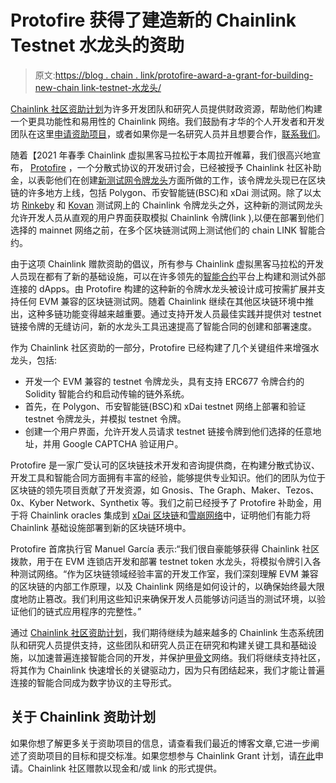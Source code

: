 # Protofire 获得了建造新的 Chainlink Testnet 水龙头的资助

> 原文:[https://blog . chain . link/protofire-award-a-grant-for-building-new-chain link-testnet-水龙头/](https://blog.chain.link/protofire-awarded-a-grant-for-building-new-chainlink-testnet-faucet/)

[Chainlink 社区资助计划](https://blog.chain.link/introducing-the-chainlink-community-grant-program/)为许多开发团队和研究人员提供财政资源，帮助他们构建一个更具功能性和易用性的 Chainlink 网络。我们鼓励有才华的个人开发者和开发团队在这里[申请资助项目](https://chainlinkgrants.typeform.com/to/efEbsq)，或者如果你是一名研究人员并且想要合作，[联系我们](/cdn-cgi/l/email-protection#9be9fee8fefae9f8f3dbf8f3faf2f5f7f2f5f0f7faf9e8b5f8f4f6)。

随着【2021 年春季 Chainlink 虚拟黑客马拉松于本周拉开帷幕，我们很高兴地宣布， [Protofire](https://protofire.io/) ，一个分散式协议的开发研讨会，已经被授予 Chainlink 社区补助金，以表彰他们在创建[新测试网令牌龙头](https://linkfaucet.protofire.io/)方面所做的工作，该令牌龙头现已在区块链的许多地方上线，包括 Polygon、币安智能链(BSC)和 xDai 测试网。除了以太坊 [Rinkeby](https://rinkeby.chain.link/) 和 [Kovan](https://kovan.chain.link/) 测试网上的 Chainlink 令牌龙头之外，这种新的测试网龙头允许开发人员从直观的用户界面获取模拟 Chainlink 令牌(link ),以便在部署到他们选择的 mainnet 网络之前，在多个区块链测试网上测试他们的 chain LINK 智能合约。

由于这项 Chainlink 赠款资助的倡议，所有参与 Chainlink 虚拟黑客马拉松的开发人员现在都有了新的基础设施，可以在许多领先的[智能合约](https://chain.link/education/smart-contracts)平台上构建和测试外部连接的 dApps。由 Protofire 构建的这种新的令牌水龙头被设计成可按需扩展并支持任何 EVM 兼容的区块链测试网。随着 Chainlink 继续在其他区块链环境中推出，这种多链功能变得越来越重要。通过支持开发人员最佳实践并提供对 testnet 链接令牌的无缝访问，新的水龙头工具迅速提高了智能合同的创建和部署速度。

作为 Chainlink 社区资助的一部分，Protofire 已经构建了几个关键组件来增强水龙头，包括:

*   开发一个 EVM 兼容的 testnet 令牌龙头，具有支持 ERC677 令牌合约的 Solidity 智能合约和启动传输的链外系统。
*   首先，在 Polygon、币安智能链(BSC)和 xDai testnet 网络上部署和验证 testnet 令牌龙头，并模拟 testnet 令牌。
*   创建一个用户界面，允许开发人员请求 testnet 链接令牌到他们选择的任意地址，并用 Google CAPTCHA 验证用户。

Protofire 是一家广受认可的区块链技术开发和咨询提供商，在构建分散式协议、开发工具和智能合同方面拥有丰富的经验，能够提供专业知识。他们的团队为位于区块链的领先项目贡献了开发资源，如 Gnosis、The Graph、Maker、Tezos、0x、Kyber Network、Synthetix 等。我们之前已经授予了 Protofire 补助金，用于将 Chainlink oracles 集成到 [xDai 区块链](https://blog.chain.link/protofire-receives-a-chainlink-community-grant-for-an-integration-with-xdai/)和[雪崩网络](https://blog.chain.link/protofire-receives-a-grant-for-native-integration-of-chainlink-on-avalanche/)中，证明他们有能力将 Chainlink 基础设施部署到新的区块链环境中。

Protofire 首席执行官 Manuel García 表示:“我们很自豪能够获得 Chainlink 社区拨款，用于在 EVM 连锁店开发和部署 testnet token 水龙头，将模拟令牌引入各种测试网络。“作为区块链领域经验丰富的开发工作室，我们深刻理解 EVM 兼容的区块链的内部工作原理，以及 Chainlink 网络是如何设计的，以确保始终最大限度地防止篡改。我们利用这些知识来确保开发人员能够访问适当的测试环境，以验证他们的链式应用程序的完整性。”

通过 [Chainlink 社区资助计划](https://chain.link/community/grants)，我们期待继续为越来越多的 Chainlink 生态系统团队和研究人员提供支持，这些团队和研究人员正在研究和构建关键工具和基础设施，以加速普遍连接智能合同的开发，并保护[甲骨文](https://chain.link/education/blockchain-oracles)网络。我们将继续支持社区，将其作为 Chainlink 快速增长的关键驱动力，因为只有团结起来，我们才能让普遍连接的智能合同成为数字协议的主导形式。

## 关于 Chainlink 资助计划

如果你想了解更多关于资助项目的信息，请查看我们最近的博客文章,它进一步阐述了资助项目的目标和提交标准。如果您想参与 Chainlink Grant 计划，请[在此](https://chainlinkgrants.typeform.com/to/efEbsq)申请。Chainlink 社区赠款以现金和/或 link 的形式提供。